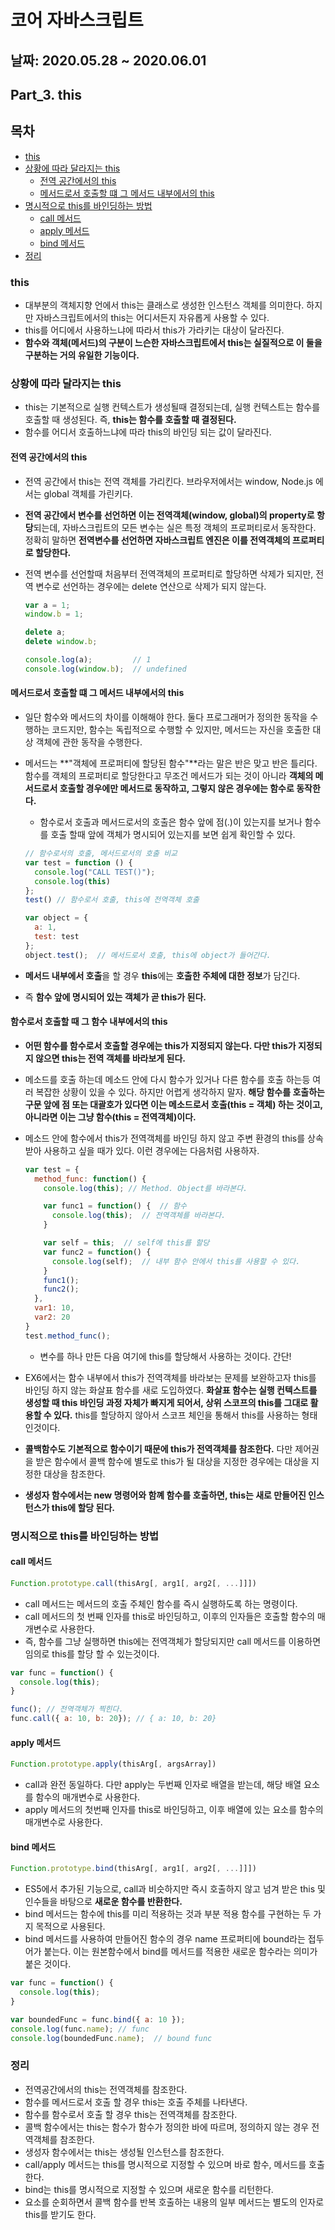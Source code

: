# 코어 자바스크립트

## 날짜: 2020.05.28 ~ 2020.06.01

## Part_3. this

## 목차

- [this](#this)
- [상황에 따라 달라지는 this](#상황에-따라-달라지는-this)
  - [전역 공간에서의 this](#전역-공간에서의-this)
  - [메서드로서 호출할 떄 그 메서드 내부에서의 this](#메서드로서-호출할-떄-그-메서드-내부에서의-this)
- [명시적으로 this를 바인딩하는 방법](#명시적으로-this를-바인딩하는-방법)
  - [call 메서드](#call-메서드)
  - [apply 메서드](#apply-메서드)
  - [bind 메서드](#bind-메서드)
- [정리](#정리)

### this

- 대부분의 객체지향 언에서 this는 클래스로 생성한 인스턴스 객체를 의미한다. 하지만 자바스크립트에서의 this는 어디서든지 자유롭게 사용할 수 있다.
- this를 어디에서 사용하느냐에 따라서 this가 가라키는 대상이 달라진다.
- **함수와 객체(메서드)의 구분이 느슨한 자바스크립트에서 this는 실질적으로 이 둘을 구분하는 거의 유일한 기능이다.**

### 상황에 따라 달라지는 this

- this는 기본적으로 실행 컨텍스트가 생성될때 결정되는데, 실행 컨텍스트는 함수를 호출할 때 생성된다. 즉, **this는 함수를 호출할 때 결정된다.**
- 함수를 어디서 호출하느냐에 따라 this의 바인딩 되는 값이 달라진다.

#### 전역 공간에서의 this

- 전역 공간에서 this는 전역 객체를 가리킨다. 브라우저에서는 window, Node.js 에서는 global 객체를 가린키다.
- **전역 공간에서 변수를 선언하면 이는 전역객체(window, global)의 property로 항당**되는데, 자바스크립트의 모든 변수는 실은 특정 객체의 프로퍼티로서 동작한다. 정확히 말하면 **전역변수를 선언하면 자바스크립트 엔진은 이를 전역객체의 프로퍼티로 할당한다.**
- 전역 변수를 선언할때 처음부터 전역객체의 프로퍼티로 할당하면 삭제가 되지만, 전역 변수로 선언하는 경우에는 delete 연산으로 삭제가 되지 않는다.
  
  ``` js
  var a = 1;
  window.b = 1;

  delete a;
  delete window.b;

  console.log(a);         // 1
  console.log(window.b);  // undefined
  ```

#### 메서드로서 호출할 떄 그 메서드 내부에서의 this

- 일단 함수와 메서드의 차이를 이해해야 한다. 둘다 프로그래머가 정의한 동작을 수행하는 코드지만, 함수는 독립적으로 수행할 수 있지만, 메서드는 자신을 호출한 대상 객체에 관한 동작을 수행한다.
- 메서드는 **"객체에 프로퍼티에 할당된 함수"**라는 말은 반은 맞고 반은 틀리다. 함수를 객체의 프로퍼티로 할당한다고 무조건 메서드가 되는 것이 아니라 **객체의 메서드로서 호출할 경우에만 메서드로 동작하고, 그렇지 않은 경우에는 함수로 동작한다.**
  - 함수로서 호출과 메서드로서의 호출은 함수 앞에 점(.)이 있는지를 보거나 함수를 호출 할때 앞에 객체가 명시되어 있는지를 보면 쉽게 확인할 수 있다.

  ``` js
  // 함수로서의 호출, 메서드로서의 호출 비교
  var test = function () {
    console.log("CALL TEST()");
    console.log(this)
  };
  test() // 함수로서 호출, this에 전역객체 호출

  var object = {
    a: 1,
    test: test
  };
  object.test();  // 메서드로서 호출, this에 object가 들어간다.
  ```

- **메서드 내부에서 호출**을 할 경우 **this**에는 **호출한 주체에 대한 정보**가 담긴다.
- 즉 **함수 앞에 명시되어 있는 객체가 곧 this가 된다.**

#### 함수로서 호출할 때 그 함수 내부에서의 this

- **어떤 함수를 함수로서 호출할 경우에는 this가 지정되지 않는다. 다만 this가 지정되지 않으면 this는 전역 객체를 바라보게 된다.**
- 메소드를 호출 하는데 메소드 안에 다시 함수가 있거나 다른 함수를 호출 하는등 여러 복잡한 상황이 있을 수 있다. 하지만 어렵게 생각하지 말자. **해당 함수를 호출하는 구문 앞에 점 또는 대괄호가 있다면 이는 메소드로서 호출(this = 객체) 하는 것이고, 아니라면 이는 그냥 함수(this = 전역객체)이다.**
- 메소드 안에 함수에서 this가 전역객체를 바인딩 하지 않고 주변 환경의 this를 상속받아 사용하고 싶을 때가 있다. 이런 경우에는 다음처럼 사용하자.

  ``` js
  var test = {
    method_func: function() {
      console.log(this); // Method. Object를 바라본다.

      var func1 = function() {  // 함수
        console.log(this);  // 전역객체를 바라본다.
      }

      var self = this;  // self에 this를 할당
      var func2 = function() {
        console.log(self);  // 내부 함수 안에서 this를 사용할 수 있다.
      }
      func1();
      func2();
    },
    var1: 10,
    var2: 20
  }
  test.method_func();
  ```
  
  - 변수를 하나 만든 다음 여기에 this를 할당해서 사용하는 것이다. 간단!

- EX6에서는 함수 내부에서 this가 전역객체를 바라보는 문제를 보완하고자 this를 바인딩 하지 않는 화살표 함수를 새로 도입하였다. **화살표 함수는 실행 컨텍스트를 생성할 때 this 바인딩 과정 자체가 빠지게 되어서, 상위 스코프의 this를 그대로 활용할 수 있다.** this를 할당하지 않아서 스코프 체인을 통해서 this를 사용하는 형태인것이다.
- **콜백함수도 기본적으로 함수이기 때문에 this가 전역객체를 참조한다.** 다만 제어권을 받은 함수에서 콜백 함수에 별도로 this가 될 대상을 지정한 경우에는 대상을 지정한 대상을 참조한다.
- **생성자 함수에서는 new 명령어와 함꼐 함수를 호출하면, this는 새로 만들어진 인스턴스가 this에 할당 된다.**

### 명시적으로 this를 바인딩하는 방법

#### call 메서드

``` js
Function.prototype.call(thisArg[, arg1[, arg2[, ...]]])
```

- call 메서드는 메서드의 호출 주체인 함수를 즉시 실행하도록 하는 명령이다.
- call 메서드의 첫 번째 인자를 this로 바인딩하고, 이후의 인자들은 호출할 함수의 매개변수로 사용한다.
- 즉, 함수를 그냥 실행하면 this에는 전역객체가 할당되지만 call 메서드를 이용하면 임의로 this를 할당 할 수 있는것이다.

``` js
var func = function() {
  console.log(this);
}

func(); // 전역객체가 찍힌다.
func.call({ a: 10, b: 20}); // { a: 10, b: 20}
```

#### apply 메서드

``` js
Function.prototype.apply(thisArg[, argsArray])
```

- call과 완전 동일하다. 다만 apply는 두번째 인자로 배열을 받는데, 해당 배열 요소를 함수의 매개변수로 사용한다.
- apply 메서드의 첫번째 인자를 this로 바인딩하고, 이후 배열에 있는 요소를 함수의 매개변수로 사용한다.

#### bind 메서드

``` js
Function.prototype.bind(thisArg[, arg1[, arg2[, ...]]])
```

- ES5에서 추가된 기능으로, call과 비슷하지만 즉시 호출하지 않고 넘겨 받은 this 및 인수들을 바탕으로 **새로운 함수를 반환한다.**
- bind 메서드는 함수에 this를 미리 적용하는 것과 부분 적용 함수를 구현하는 두 가지 목적으로 사용된다.
- bind 메서드를 사용하여 만들어진 함수의 경우 name 프로퍼티에 bound라는 접두어가 붙는다. 이는 원본함수에서 bind를 메서드를 적용한 새로운 함수라는 의미가 붙은 것이다.

``` js
var func = function() {
  console.log(this);
}

var boundedFunc = func.bind({ a: 10 });
console.log(func.name); // func
console.log(boundedFunc.name);  // bound func
```

### 정리

- 전역공간에서의 this는 전역객체를 참조한다.
- 함수를 메서드로서 호출 할 경우 this는 호출 주체를 나타낸다.
- 함수를 함수로서 호출 할 경우 this는 전역객체를 참조한다.
- 콜백 함수에서는 this는 함수가 함수가 정의한 바에 따르며, 정의하지 않는 경우 전역객체를 참조한다.
- 생성자 함수에서는 this는 생성될 인스턴스를 참조한다.
- call/apply 메서드는 this를 명시적으로 지정할 수 있으며 바로 함수, 메서드를 호출한다.
- bind는 this를 명시적으로 지정할 수 있으며 새로운 함수를 리턴한다.
- 요소를 순회하면서 콜백 함수를 반복 호출하는 내용의 일부 메서드는 별도의 인자로 this를 받기도 한다.